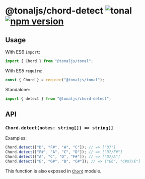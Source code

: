 # @tonaljs/chord-detect ![tonal](https://img.shields.io/badge/@tonaljs-chord_detect-yellow.svg?style=flat-square) [![npm version](https://img.shields.io/npm/v/@tonaljs/chord-detect.svg?style=flat-square)](https://www.npmjs.com/package/@tonaljs/chord-detect)

## Usage

With ES6 `import`:

```js
import { Chord } from "@tonaljs/tonal";
```

With ES5 `require`:

```js
const { Chord } = require("@tonaljs/tonal");
```

Standalone:

```js
import { detect } from "@tonaljs/chord-detect";
```

## API

### `Chord.detect(notes: string[]) => string[]`

Examples:

```js
Chord.detect(["D", "F#", "A", "C"]); // => ["D7"]
Chord.detect(["F#", "A", "C", "D"]); // => ["D7/F#"]
Chord.detect(["A", "C", "D", "F#"]); // => ["D7/A"]
Chord.detect(["E", "G#", "B", "C#"]); // => ["E6", "C#m7/E"]
```

This function is also exposed in [`Chord`](/packages/chord) module.
